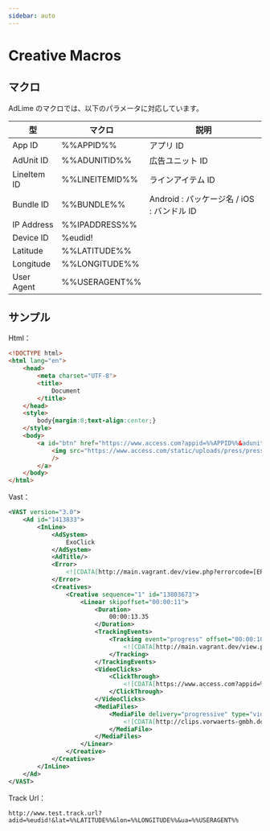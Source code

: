 ```yaml
---
sidebar: auto
---
```


# Creative Macros

## マクロ

AdLime のマクロでは、以下のパラメータに対応しています。

| 型        | マクロ          | 説明                             |
| ----------- | -------------- | --------------------------------- |
| App ID      | %%APPID%%      | アプリ ID		                  |
| AdUnit ID   | %%ADUNITID%%   | 広告ユニット ID               |
| LineItem ID | %%LINEITEMID%% | ラインアイテム ID             |
| Bundle ID   | %%BUNDLE%%     | Android : パッケージ名 / iOS : バンドル ID |
| IP Address  | %%IPADDRESS%%  |                                   |
| Device ID   | %eudid!        |                                   |
| Latitude    | %%LATITUDE%%   |                                   |
| Longitude   | %%LONGITUDE%%  |                                   |
| User Agent  | %%USERAGENT%%  |                                   |

## サンプル

Html：
```html
<!DOCTYPE html>
<html lang="en">
	<head>
		<meta charset="UTF-8">
		<title>
			Document
		</title>
	</head>
	<style>
		body{margin:0;text-align:center;}
	</style>
	<body>
		<a id="btn" href="https://www.access.com?appid=%%APPID%%&adunitId=%%ADUNITID%%&bundle=%%BUNDLE%%&adid=%eudid!&ua=%%USERAGENT%%">
			<img src="https://www.access.com/static/uploads/press/press1_CEzSDGh.png"
			/>
		</a>
	</body>
</html>
```

Vast：
```xml
<VAST version="3.0">
	<Ad id="1413833">
		<InLine>
			<AdSystem>
				ExoClick
			</AdSystem>
			<AdTitle/>
			<Error>
				<![CDATA[http://main.vagrant.dev/view.php?errorcode=[ERRORCODE]&idzone=2051755]]>
			</Error>
			<Creatives>
				<Creative sequence="1" id="13803673">
					<Linear skipoffset="00:00:11">
						<Duration>
							00:00:13.35
						</Duration>
						<TrackingEvents>
							<Tracking event="progress" offset="00:00:10.000">
								<![CDATA[http://main.vagrant.dev/view.php?tracking_event=progress&progress=00:00:10.000&idzone=2051755]]>
							</Tracking>
						</TrackingEvents>
						<VideoClicks>
							<ClickThrough>
								<![CDATA[https://www.access.com?appid=%%APPID%%&adunitId=%%ADUNITID%%]]>
							</ClickThrough>
						</VideoClicks>
						<MediaFiles>
							<MediaFile delivery="progressive" type="video/mp4">
								<![CDATA[http://clips.vorwaerts-gmbh.de/big_buck_bunny.mp4]]>
							</MediaFile>
						</MediaFiles>
					</Linear>
				</Creative>
			</Creatives>
		</InLine>
	</Ad>
</VAST>
```

Track Url：

```
http://www.test.track.url?adid=%eudid!&lat=%%LATITUDE%%&lon=%%LONGITUDE%%&ua=%%USERAGENT%%
```